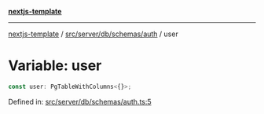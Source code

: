 [**nextjs-template**](README.md)

---

[nextjs-template](README.md) / [src/server/db/schemas/auth](src.server.db.schemas.auth.md) / user

# Variable: user

```ts
const user: PgTableWithColumns<{}>;
```

Defined in: [src/server/db/schemas/auth.ts:5](https://github.com/mariolim96/Easy-Check-In/blob/e840a4393cceae48bed5204292fc61d73f9f5dbb/src/server/db/schemas/auth.ts#L5)
